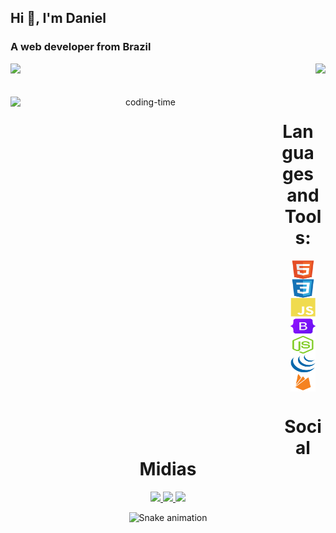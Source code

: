 ## Hi 👋, I'm Daniel
### A web developer from Brazil

<div>
  
  <img  height="180em" src="https://github-readme-stats.vercel.app/api?username=DanielMiros23&show_icons=true&theme=panda&include_all_commits=true&count_private=true"/>
  <img align="right" height="180em" src="https://github-readme-stats.vercel.app/api/top-langs/?username=DanielMiros23&layout=compact&langs_count=16&theme=panda"/>
</div>
<br>

<div  align="center"> 
  <div style="display: inline_block"><br>
    <img align="left" width="432" height="557" alt="coding-time" src="https://user-images.githubusercontent.com/74601435/234938294-227d227f-24fa-4a6e-8b7b-c1f7851acdeb.gif">
    <h1 align="center">Languages and Tools:</h1>
    <img align="center" height="30" width="40" alt="html-icon" src="https://raw.githubusercontent.com/devicons/devicon/master/icons/html5/html5-original.svg">
    <img align="center" height="30" width="40" alt="css-icon" src="https://raw.githubusercontent.com/devicons/devicon/master/icons/css3/css3-original.svg">
    <img align="center" height="30" width="40" alt="js-icon"  src="https://raw.githubusercontent.com/devicons/devicon/master/icons/javascript/javascript-plain.svg">
    <img align="center" height="30" width="40" alt="bootstrap-icon" src="https://github.com/devicons/devicon/blob/master/icons/bootstrap/bootstrap-original.svg">
    <img align="center" height="30" width="40" alt="nodejs-icon" src="https://raw.githubusercontent.com/devicons/devicon/master/icons/nodejs/nodejs-original.svg">
    <img align="center" height="30" width="40" alt="jquery-icon" src="https://github.com/devicons/devicon/blob/master/icons/jquery/jquery-original.svg">
    <img align="center" height="30" width="40" alt="firebase-icon" src="https://github.com/devicons/devicon/blob/master/icons/firebase/firebase-plain.svg"
   </div> 
    <h1 align="center">Social Midias</h1>
    <a href = "mailto: dmcmiros@gmail.com">
      <img width="30" src="https://github.com/gauravghongde/social-icons/blob/master/SVG/Color/Gmail.svg">
    </a>
    <a href = "https://www.linkedin.com/in/daniel-miros-34b48b22b/">
      <img width="30" src="https://github.com/gauravghongde/social-icons/blob/master/SVG/Color/LinkedIN.svg">
    </a>
     <a href = "https://www.instagram.com/daniel__miros/">
      <img width="30" src="https://github.com/gauravghongde/social-icons/blob/master/SVG/Color/Instagram.svg">
    </a>
</div>
    
  ![Snake animation](https://github.com/DanielMiros23/DanielMiros23/blob/output/github-contribution-grid-snake.svg)    
  
